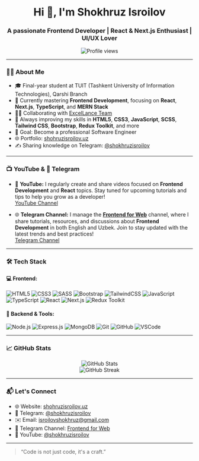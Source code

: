 <h1 align="center">Hi 👋, I'm Shokhruz Isroilov</h1>
<h3 align="center">A passionate Frontend Developer | React & Next.js Enthusiast | UI/UX Lover</h3>

<p align="center">
  <img src="https://komarev.com/ghpvc/?username=shokhruzisroilov&label=Profile%20views&color=0e75b6&style=flat" alt="Profile views" />
</p>

---

### 🧑‍💻 About Me

- 🎓 Final-year student at TUIT (Tashkent University of Information Technologies), Qarshi Branch
- 🌱 Currently mastering **Frontend Development**, focusing on **React**, **Next.js**, **TypeScript**, and **MERN Stack**
- 👨‍💻 Collaborating with [ExcelLance Team](https://excellance-team.vercel.app/)
- 🧠 Always improving my skills in **HTML5**, **CSS3**, **JavaScript**, **SCSS**, **Tailwind CSS**, **Bootstrap**, **Redux Toolkit**, and more
- 🎯 Goal: Become a professional Software Engineer
- 🌐 Portfolio: [shohruzisroilov.uz](https://shohruzisroilov.uz/)
- ✍️ Sharing knowledge on Telegram: [@shokhruzisroilov](https://t.me/shokhruzisroilov)

---

### 📺 YouTube & 📱 Telegram

- 🎥 **YouTube:** I regularly create and share videos focused on **Frontend Development** and **React** topics. Stay tuned for upcoming tutorials and tips to help you grow as a developer!  
  [YouTube Channel](https://www.youtube.com/@shokhruzisroilov)

- 🌐 **Telegram Channel:** I manage the **[Frontend for Web](https://t.me/frontendforweb)** channel, where I share tutorials, resources, and discussions about **Frontend Development** in both English and Uzbek. Join to stay updated with the latest trends and best practices!  
  [Telegram Channel](https://t.me/frontendforweb)

---

### 🛠️ Tech Stack

#### 💻 Frontend:
![HTML5](https://img.shields.io/badge/HTML5-E34F26?style=flat&logo=html5&logoColor=white)
![CSS3](https://img.shields.io/badge/CSS3-1572B6?style=flat&logo=css3)
![SASS](https://img.shields.io/badge/SCSS-CC6699?style=flat&logo=sass)
![Bootstrap](https://img.shields.io/badge/Bootstrap-7952B3?style=flat&logo=bootstrap)
![TailwindCSS](https://img.shields.io/badge/TailwindCSS-06B6D4?style=flat&logo=tailwind-css)
![JavaScript](https://img.shields.io/badge/JavaScript-F7DF1E?style=flat&logo=javascript&logoColor=black)
![TypeScript](https://img.shields.io/badge/TypeScript-3178C6?style=flat&logo=typescript)
![React](https://img.shields.io/badge/React-61DAFB?style=flat&logo=react)
![Next.js](https://img.shields.io/badge/Next.js-000000?style=flat&logo=next.js)
![Redux Toolkit](https://img.shields.io/badge/Redux_Toolkit-764ABC?style=flat&logo=redux)

#### 🧩 Backend & Tools:
![Node.js](https://img.shields.io/badge/Node.js-339933?style=flat&logo=node.js)
![Express.js](https://img.shields.io/badge/Express.js-000000?style=flat&logo=express)
![MongoDB](https://img.shields.io/badge/MongoDB-47A248?style=flat&logo=mongodb)
![Git](https://img.shields.io/badge/Git-F05032?style=flat&logo=git)
![GitHub](https://img.shields.io/badge/GitHub-181717?style=flat&logo=github)
![VSCode](https://img.shields.io/badge/VS_Code-007ACC?style=flat&logo=visual-studio-code)

---

### 📈 GitHub Stats

<p align="center">
  <img src="https://github-readme-stats.vercel.app/api?username=shokhruzisroilov&show_icons=true&theme=react&hide_border=true" alt="GitHub Stats" />
  <br/>
  <img src="https://github-readme-streak-stats.herokuapp.com/?user=shokhruzisroilov&theme=react&hide_border=true" alt="GitHub Streak" />
</p>

---

### 📬 Let's Connect

- 🌐 Website: [shohruzisroilov.uz](https://shohruzisroilov.uz)
- 💬 Telegram: [@shokhruzisroilov](https://t.me/shokhruzisroilov)
- ✉️ Email: isroilovshokhruz@gmail.com
- 📱 Telegram Channel: [Frontend for Web](https://t.me/frontendforweb)
- 🎥 YouTube: [@shokhruzisroilov](https://www.youtube.com/@shokhruzisroilov)

---

> “Code is not just code, it's a craft.”

